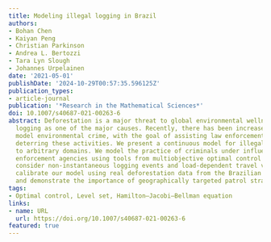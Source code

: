 ```yaml
---
title: Modeling illegal logging in Brazil
authors:
- Bohan Chen
- Kaiyan Peng
- Christian Parkinson
- Andrea L. Bertozzi
- Tara Lyn Slough
- Johannes Urpelainen
date: '2021-05-01'
publishDate: '2024-10-29T00:57:35.596125Z'
publication_types:
- article-journal
publication: '*Research in the Mathematical Sciences*'
doi: 10.1007/s40687-021-00263-6
abstract: Deforestation is a major threat to global environmental wellness, with illegal
  logging as one of the major causes. Recently, there has been increased effort to
  model environmental crime, with the goal of assisting law enforcement agencies in
  deterring these activities. We present a continuous model for illegal logging applicable
  to arbitrary domains. We model the practice of criminals under influence of law
  enforcement agencies using tools from multiobjective optimal control theory and
  consider non-instantaneous logging events and load-dependent travel velocity. We
  calibrate our model using real deforestation data from the Brazilian rainforest
  and demonstrate the importance of geographically targeted patrol strategies.
tags:
- Optimal control, Level set, Hamilton–Jacobi–Bellman equation
links:
- name: URL
  url: https://doi.org/10.1007/s40687-021-00263-6
featured: true
---
```

